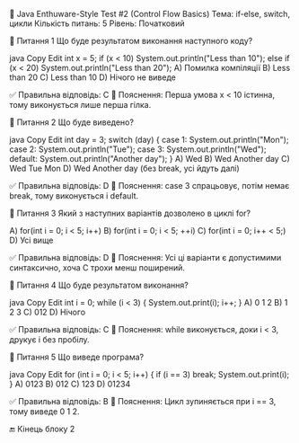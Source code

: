 🧪 Java Enthuware-Style Test #2 (Control Flow Basics)
Тема: if-else, switch, цикли
Кількість питань: 5
Рівень: Початковий

📘 Питання 1
Що буде результатом виконання наступного коду?

java
Copy
Edit
int x = 5;
if (x < 10)
System.out.println("Less than 10");
else if (x < 20)
System.out.println("Less than 20");
A) Помилка компіляції
B) Less than 20
C) Less than 10
D) Нічого не виведе

✅ Правильна відповідь: C
📝 Пояснення: Перша умова x < 10 істинна, тому виконується лише перша гілка.

📘 Питання 2
Що буде виведено?

java
Copy
Edit
int day = 3;
switch (day) {
case 1: System.out.println("Mon");
case 2: System.out.println("Tue");
case 3: System.out.println("Wed");
default: System.out.println("Another day");
}
A) Wed
B) Wed Another day
C) Wed Tue Mon
D) Wed Another day (без break, усі йдуть далі)

✅ Правильна відповідь: D
📝 Пояснення: case 3 спрацьовує, потім немає break, тому виконується і default.

📘 Питання 3
Який з наступних варіантів дозволено в циклі for?

A) for(int i = 0; i < 5; i++)
B) for(int i = 0; i < 5; ++i)
C) for(int i = 0; i++ < 5;)
D) Усі вище

✅ Правильна відповідь: D
📝 Пояснення: Усі ці варіанти є допустимими синтаксично, хоча C трохи менш поширений.

📘 Питання 4
Що буде результатом виконання?

java
Copy
Edit
int i = 0;
while (i < 3) {
System.out.print(i);
i++;
}
A) 0 1 2
B) 1 2 3
C) 012
D) Нічого

✅ Правильна відповідь: C
📝 Пояснення: while виконується, доки i < 3, друкує i без пробілу.

📘 Питання 5
Що виведе програма?

java
Copy
Edit
for (int i = 0; i < 5; i++) {
if (i == 3) break;
System.out.print(i);
}
A) 0123
B) 012
C) 123
D) 01234

✅ Правильна відповідь: B
📝 Пояснення: Цикл зупиняється при i == 3, тому виведе 0 1 2.

🔚 Кінець блоку 2